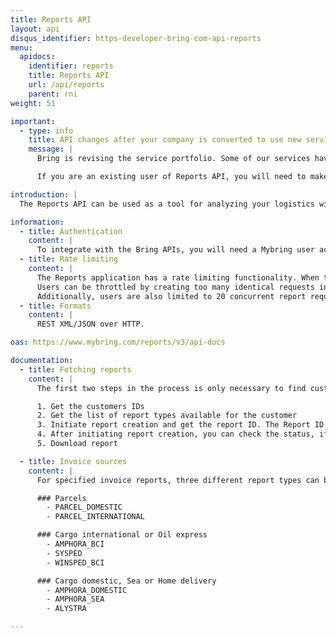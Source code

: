 ```yaml
---
title: Reports API
layout: api
disqus_identifier: https-developer-bring-com-api-reports
menu:
  apidocs:
    identifier: reports
    title: Reports API
    url: /api/reports
    parent: rni
weight: 51

important:
  - type: info
    title: API changes after your company is converted to use new services
    message: |
      Bring is revising the service portfolio. Some of our services have been given new service names, service codes and pricing models.

      If you are an existing user of Reports API, you will need to make some <a href="/api/reports/agreement_conversion">changes after your company is converted</a> to use new services.

introduction: |
  The Reports API can be used as a tool for analyzing your logistics with Bring. The API lets you generate reports within the categories _status_, _quality and deviation_, _economy_ and _environment_. Supported report formats are XML and Excel.

information:
  - title: Authentication
    content: |
      To integrate with the Bring APIs, you will need a Mybring user account with an API key. Information about prerequisites and authentication headers can be found on the general API [Getting Started page](/api/).
  - title: Rate limiting
    content: |
      The Reports application has a rate limiting functionality. When triggered, a response with HTTP status code will immediately be returned for the user if they attempt to create a report.
      Users can be throttled by creating too many identical requests in a short amount of time.
      Additionally, users are also limited to 20 concurrent report requests that can be created at once. After 20 report requests has been created, the user will need to wait for one of them to finish before a new one can be made.
  - title: Formats
    content: |
      REST XML/JSON over HTTP.

oas: https://www.mybring.com/reports/v3/api-docs

documentation:
  - title: Fetching reports
    content: |
      The first two steps in the process is only necessary to find customer numbers and report types for the user. You can save these IDs, and perform the generation-step without verifying the IDs. The response may get added information, so implementation should ignore new elements added to the response.

      1. Get the customers IDs
      2. Get the list of report types available for the customer
      3. Initiate report creation and get the report ID. The Report ID is initially used to monitor reports creation progress, later to get the actual report (XML or Excel file).
      4. After initiating report creation, you can check the status, if it’s in-progress, completed or failed. When completed, a URL to the actual report is returned.
      5. Download report

  - title: Invoice sources
    content: |
      For specified invoice reports, three different report types can be returned depending on the invoice source:

      ### Parcels
        - PARCEL_DOMESTIC
        - PARCEL_INTERNATIONAL

      ### Cargo international or Oil express
        - AMPHORA_BCI
        - SYSPED
        - WINSPED_BCI

      ### Cargo domestic, Sea or Home delivery
        - AMPHORA_DOMESTIC
        - AMPHORA_SEA
        - ALYSTRA

---
```


